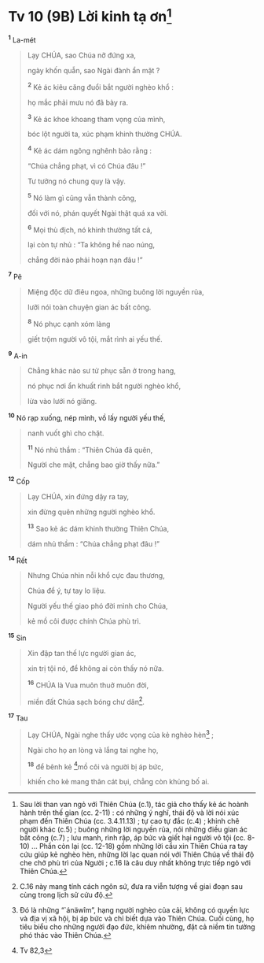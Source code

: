 # Tv 10 (9B) Lời kinh tạ ơn[^1-7fcc5085-b18d-4bb1-964c-c5bed7d0c6d3]

<sup><b>1</b></sup> La-mét

> Lạy CHÚA, sao Chúa nỡ đứng xa,
>
> ngày khốn quẫn, sao Ngài đành ẩn mặt ?
>
> <sup><b>2</b></sup> Kẻ ác kiêu căng đuổi bắt người nghèo khổ :
>
> họ mắc phải mưu nó đã bày ra.
>
> <sup><b>3</b></sup> Kẻ ác khoe khoang tham vọng của mình,
>
> bóc lột người ta, xúc phạm khinh thường CHÚA.
>
> <sup><b>4</b></sup> Kẻ ác dám ngông nghênh bảo rằng :
>
> “Chúa chẳng phạt, vì có Chúa đâu !”
>
> Tư tưởng nó chung quy là vậy.
>
> <sup><b>5</b></sup> Nó làm gì cũng vẫn thành công,
>
> đối với nó, phán quyết Ngài thật quá xa vời.
>
> <sup><b>6</b></sup> Mọi thù địch, nó khinh thường tất cả,
>
> lại còn tự nhủ : “Ta không hề nao núng,
>
> chẳng đời nào phải hoạn nạn đâu !”

<sup><b>7</b></sup> Pê

> Miệng độc dữ điêu ngoa, những buông lời nguyền rủa,
>
> lưỡi nói toàn chuyện gian ác bất công.
>
> <sup><b>8</b></sup> Nó phục cạnh xóm làng
>
> giết trộm người vô tội, mắt rình ai yếu thế.

<sup><b>9</b></sup> A-in

> Chẳng khác nào sư tử phục sẵn ở trong hang,
>
> nó phục nơi ẩn khuất rình bắt người nghèo khổ,
>
> lừa vào lưới nó giăng.

<sup><b>10</b></sup> Nó rạp xuống, nép mình, vồ lấy người yếu thế,

> nanh vuốt ghì cho chặt.
>
> <sup><b>11</b></sup> Nó nhủ thầm : “Thiên Chúa đã quên,
>
> Người che mặt, chẳng bao giờ thấy nữa.”

<sup><b>12</b></sup> Cốp

> Lạy CHÚA, xin đứng dậy ra tay,
>
> xin đừng quên những người nghèo khổ.
>
> <sup><b>13</b></sup> Sao kẻ ác dám khinh thường Thiên Chúa,
>
> dám nhủ thầm : “Chúa chẳng phạt đâu !”

<sup><b>14</b></sup> Rết

> Nhưng Chúa nhìn nỗi khổ cực đau thương,
>
> Chúa để ý, tự tay lo liệu.
>
> Người yếu thế giao phó đời mình cho Chúa,
>
> kẻ mồ côi được chính Chúa phù trì.

<sup><b>15</b></sup> Sin

> Xin đập tan thế lực người gian ác,
>
> xin trị tội nó, để không ai còn thấy nó nữa.
>
> <sup><b>16</b></sup> CHÚA là Vua muôn thuở muôn đời,
>
> miền đất Chúa sạch bóng chư dân[^2-7fcc5085-b18d-4bb1-964c-c5bed7d0c6d3].

<sup><b>17</b></sup> Tau

> Lạy CHÚA, Ngài nghe thấy ước vọng của kẻ nghèo hèn[^3-7fcc5085-b18d-4bb1-964c-c5bed7d0c6d3] ;
>
> Ngài cho họ an lòng và lắng tai nghe họ,
>
> <sup><b>18</b></sup> để bênh kẻ [^1@-7fcc5085-b18d-4bb1-964c-c5bed7d0c6d3]mồ côi và người bị áp bức,
>
> khiến cho kẻ mang thân cát bụi, chẳng còn khủng bố ai.

[^1-7fcc5085-b18d-4bb1-964c-c5bed7d0c6d3]: Sau lời than van ngỏ với Thiên Chúa (c.1), tác giả cho thấy kẻ ác hoành hành trên thế gian (cc. 2-11) : có những ý nghĩ, thái độ và lời nói xúc phạm đến Thiên Chúa (cc. 3.4.11.13) ; tự cao tự đắc (c.4) ; khinh chê người khác (c.5) ; buông những lời nguyền rủa, nói những điều gian ác bất công (c.7) ; lưu manh, rình rập, áp bức và giết hại người vô tội (cc. 8-10) ... Phần còn lại (cc. 12-18) gồm những lời cầu xin Thiên Chúa ra tay cứu giúp kẻ nghèo hèn, những lời lạc quan nói với Thiên Chúa về thái độ che chở phù trì của Người ; c.16 là câu duy nhất không trực tiếp ngỏ với Thiên Chúa.

[^2-7fcc5085-b18d-4bb1-964c-c5bed7d0c6d3]: C.16 này mang tính cách ngôn sứ, đưa ra viễn tượng về giai đoạn sau cùng trong lịch sử cứu độ.

[^3-7fcc5085-b18d-4bb1-964c-c5bed7d0c6d3]: Đó là những “\`ánäwîm”, hạng người nghèo của cải, không có quyền lực và địa vị xã hội, bị áp bức và chỉ biết dựa vào Thiên Chúa. Cuối cùng, họ tiêu biểu cho những người đạo đức, khiêm nhường, đặt cả niềm tin tưởng phó thác vào Thiên Chúa.

[^1@-7fcc5085-b18d-4bb1-964c-c5bed7d0c6d3]: Tv 82,3
